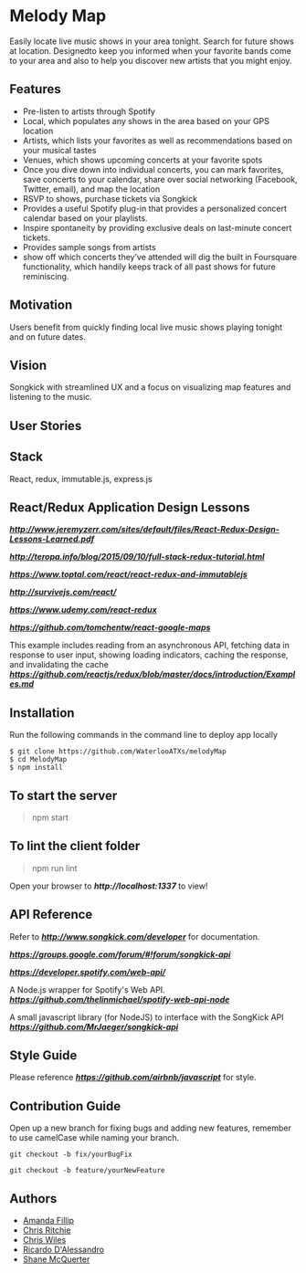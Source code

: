 # Melody Map
Easily locate live music shows in your area tonight. Search for future shows at location.
Designedto keep you informed when your favorite bands come to your area
and also to help you discover new artists that you might enjoy.

## Features
- Pre-listen to artists through Spotify
- Local, which populates any shows in the area based on your GPS location
- Artists, which lists your favorites as well as recommendations based on your musical tastes
- Venues, which shows upcoming concerts at your favorite spots
- Once you dive down into individual concerts, you can mark favorites,
  save concerts to your calendar, share over social networking
  (Facebook, Twitter, email), and map the location
- RSVP to shows, purchase tickets via Songkick
- Provides a useful Spotify plug-in that provides a personalized concert calendar based on your playlists.
- Inspire spontaneity by providing exclusive deals on last-minute concert tickets.
- Provides sample songs from artists
- show off which concerts they’ve attended will dig the built in Foursquare functionality,
  which handily keeps track of all past shows for future reminiscing.

## Motivation
Users benefit from quickly finding local live music shows playing tonight and on future dates.

## Vision
Songkick with streamlined UX and a focus on visualizing map features and listening to the music.


## User Stories


## Stack
React, redux, immutable.js, express.js

## React/Redux Application Design Lessons
***http://www.jeremyzerr.com/sites/default/files/React-Redux-Design-Lessons-Learned.pdf***

***http://teropa.info/blog/2015/09/10/full-stack-redux-tutorial.html***

***https://www.toptal.com/react/react-redux-and-immutablejs***

***http://survivejs.com/react/***

***https://www.udemy.com/react-redux***

***https://github.com/tomchentw/react-google-maps***

This example includes reading from an asynchronous API, fetching data in response to user input,
showing loading indicators, caching the response, and invalidating the cache
***https://github.com/reactjs/redux/blob/master/docs/introduction/Examples.md***



## Installation

Run the following commands in the command line to deploy app locally
```
$ git clone https://github.com/WaterlooATXs/melodyMap
$ cd MelodyMap
$ npm install

```

## To start the server
> npm start

## To lint the client folder
> npm run lint


Open your browser to ***http://localhost:1337*** to view!

## API Reference

Refer to ***http://www.songkick.com/developer*** for documentation.

***https://groups.google.com/forum/#!forum/songkick-api***

***https://developer.spotify.com/web-api/***

A Node.js wrapper for Spotify's Web API. 
***https://github.com/thelinmichael/spotify-web-api-node***

A small javascript library (for NodeJS) to interface with the SongKick API
***https://github.com/MrJaeger/songkick-api***

## Style Guide

Please reference ***https://github.com/airbnb/javascript*** for style.

## Contribution Guide

Open up a new branch for fixing bugs and adding new features, remember to use camelCase while naming your branch.

```
git checkout -b fix/yourBugFix
```

```
git checkout -b feature/yourNewFeature
```

## Authors
- [Amanda Fillip](https://github.com/afillip)
- [Chris Ritchie](https://github.com/Buisness8)
- [Chris Wiles](https://github.com/ChrisWiles)
- [Ricardo D'Alessandro](https://github.com/rgdalessandro)
- [Shane McQuerter](https://github.com/Shanetou)
